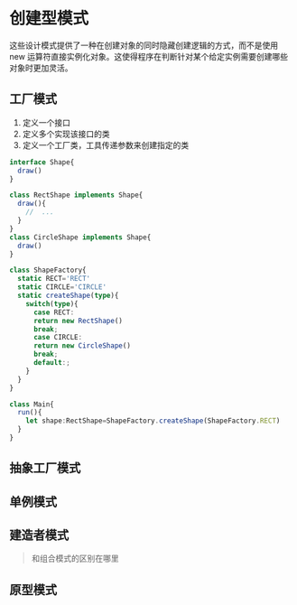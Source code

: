 # 创建型模式

这些设计模式提供了一种在创建对象的同时隐藏创建逻辑的方式，而不是使用 new 运算符直接实例化对象。这使得程序在判断针对某个给定实例需要创建哪些对象时更加灵活。

## 工厂模式

1. 定义一个接口
2. 定义多个实现该接口的类
3. 定义一个工厂类，工具传递参数来创建指定的类

```typescript
interface Shape{
  draw()
}

class RectShape implements Shape{
  draw(){
    //  ...
  }
}
class CircleShape implements Shape{
  draw()
}

class ShapeFactory{
  static RECT='RECT'
  static CIRCLE='CIRCLE'
  static createShape(type){
    switch(type){
      case RECT:
      return new RectShape()
      break;
      case CIRCLE:
      return new CircleShape()
      break;
      default:;
    }
  }
}

class Main{
  run(){
    let shape:RectShape=ShapeFactory.createShape(ShapeFactory.RECT)
  }
}
```

## 抽象工厂模式

## 单例模式

## 建造者模式

> 和组合模式的区别在哪里

## 原型模式